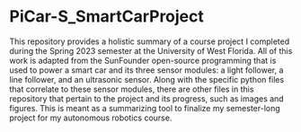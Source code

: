 # PiCar-S_SmartCarProject
This repository provides a holistic summary of a course project I completed during the Spring 2023 semester at the University of West Florida. All of this work is adapted from the SunFounder open-source programming that is used to power a smart car and its three sensor modules: a light follower, a line follower, and an ultrasonic sensor. Along with the specific python files that correlate to these sensor modules, there are other files in this repository that pertain to the project and its progress, such as images and figures. This is meant as a summarizing tool to finalize my semester-long project for my autonomous robotics course. 
